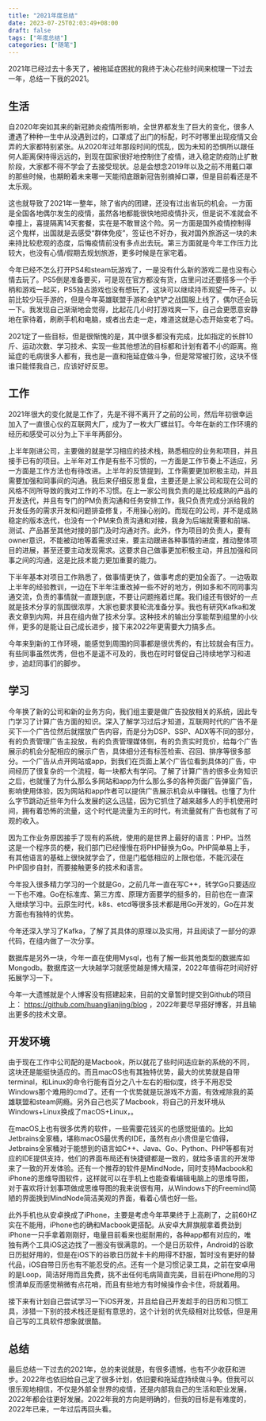 ```yaml
---
title: "2021年度总结"
date: 2023-07-25T02:03:49+08:00
draft: false
tags: ["年度总结"]
categories: ["随笔"]
---
```


2021年已经过去十多天了，被拖延症困扰的我终于决心花些时间来梳理一下过去一年，总结一下我的2021。



## 生活

自2020年突如其来的新冠肺炎疫情所影响，全世界都发生了巨大的变化，很多人遭遇了种种一生中从没遇到过的，口罩成了出门的标配，时不时哪里出现疫情又会弄的大家都特别紧张。从2020年过年那段时间的慌乱，因为未知的恐惧所以跟任何人距离保持得远远的，到现在国家很好地控制住了疫情，进入稳定防疫防止扩散阶段，大家都不得不学会了去接受现状。总是会想念2019年以及之前不用戴口罩的那些时候，也期盼着未来哪一天能彻底跟新冠告别摘掉口罩，但是目前看还是不太乐观。

这也就导致了2021年一整年，除了省内的团建，还没有过出省玩的机会。一方面是全国各地偶尔发生的疫情，虽然各地都能很快地把疫情扑灭，但是说不准就会不幸撞上，喜提隔离14天套餐，实在是不敢冒这个险。另一方面是国外疫情控制得这个鬼样，出国就是去感受“群体免疫”，签证也不好办，我对国外旅游这一块的未来持比较悲观的态度，后悔疫情前没有多点出去玩。第三方面就是今年工作压力比较大，也没有心情/假期去规划旅游，更多时候是在家宅着。

今年已经不怎么打开PS4和steam玩游戏了，一是没有什么新的游戏二是也没有心情去玩了。PS5倒是准备要买，可是现在官方都没有货，店里问过还要搭多一个手柄和游戏一起买，PS5独占游戏也没有想玩了，这块可以继续持币观望一阵子。以前比较少玩手游的，但是今年英雄联盟手游和金铲铲之战国服上线了，偶尔还会玩一下。我发现自己渐渐地会觉得，比起花几小时打游戏爽一下，自己会更愿意安静地在家待着，刷刷手机和电脑，或者出去走一走，难道这就是心态开始变老了吗。

2021定了一些目标，但是很惭愧的是，其中很多都没有完成，比如指定的长胖10斤、运动次数、学习技术、实现一些其他想法的目标都和计划有着不小的距离。拖延症的毛病很多人都有，我也是一直和拖延症做斗争，但是常常被打败，这块不怪谁只能怪我自己，应该好好反思。



## 工作

2021年很大的变化就是工作了，先是不得不离开了之前的公司，然后年初很幸运加入了一直很心仪的互联网大厂，成为了一枚大厂螺丝钉。今年在新的工作环境的经历和感受可以分为上下半年两部分。

上半年刚进公司，主要做的就是学习相应的技术栈，熟悉相应的业务和项目，并且接手已有的项目。上半年对工作是有些不习惯的，一方面是工作节奏上不适应，另一方面是工作方法也有待改进。上半年的反馈提到，工作需要更加积极主动，并且需要加强和同事间的沟通。我后来仔细反思复盘，主要还是上家公司和现在公司的风格不同所导致的我对工作的不习惯。在上一家公司我负责的是比较成熟的产品的开发迭代，并且有专门的PM负责沟通和任务安排工作，我只负责完成分派给我的开发任务的需求开发和问题排查修复，不用操心别的。而现在的公司，并不是成熟稳定的版本迭代，也没有一个PM来负责沟通和对接，我身为后端就需要和前端、测试、产品甚至其他对接的部门及时沟通对齐。此外，作为项目的负责人，要有owner意识，不能被动地等着需求过来，要主动跟进各种事情的进度，推动整体项目的进展，甚至还要主动发现需求。这要求自己做事更加积极主动，并且加强和同事之间的沟通，这是比技术能力更加重要的能力。

下半年基本对项目工作熟悉了，做事情更快了，做事考虑的更加全面了。一边吸取上半年的经验教训，一边在下半年注重改掉一些不好的地方，例如多和不同同事沟通交流，负责的事情就一直跟到底，不要让问题拖着烂尾。我们组还有很好的一点就是技术分享的氛围很浓厚，大家也要求要轮流准备分享。我也有研究Kafka和发表文章到内网，并且在组内做了技术分享。这种技术的输出分享能帮到组里的小伙伴，更多的是能让自己成长进步，接下来2022年更需要大力搞多点。

今年来到新的工作环境，能感觉到周围的同事都是很优秀的，有比较就会有压力。有些同事虽然优秀，但也不是遥不可及的，我也在时时督促自己持续地学习和进步，追赶同事们的脚步。



## 学习

今年换了新的公司和新的业务方向，我们组主要是做广告投放相关的系统，因此专门学习了计算广告方面的知识。深入了解学习过后才知道，互联网时代的广告不是买下一个广告位然后就摆放广告内容，而是分为DSP、SSP、ADX等不同的部分，有的负责管理广告主投放，有的负责管理媒体侧，有的负责实时竞价，给每个广告展示的机会分配相应的展示广告，具体细分还有标签检索、召回、排序等很多部分。一个广告从点开网站或app，到我们在页面上某个广告位看到具体的广告，中间经历了很复杂的一个流程，每一块都大有学问。了解了计算广告的很多业务知识之后，也就懂了为什么那么多网站和app为什么那么多的各种页面广告弹窗广告，影响使用体验，因为网站和app作者可以提供广告展示机会从中赚钱。也懂了为什么字节跳动近些年为什么发展的这么迅猛，因为它抓住了越来越多人的手机使用时间，拥有着恐怖的流量，这个时代是流量为王的时代，有流量就有广告也就有了可观的收入。

因为工作业务原因接手了现有的系统，使用的是世界上最好的语言：PHP。当然这是一个程序员的梗，我们部门已经慢慢在将PHP替换为Go。PHP简单易上手，有其他语言的基础上很快就学会了，但是门槛低相应的上限也低，不能沉浸在PHP固步自封，而要接触更多的技术和语言。

今年投入很多精力学习的一个就是Go，之前几年一直在写C++，转学Go只要适应一下也不难。Go在标准库、第三方库、原理方面要学的挺多的，目前也在一直深入继续学习中。云原生时代，k8s、etcd等很多技术都是用Go开发的，Go在并发方面也有独特的优势。

今年还深入学习了Kafka，了解了其具体的原理以及实用，并且阅读了一部分的源代码，在组内做了一次分享。

数据库是另外一块，今年一直在使用Mysql，也有了解一些其他类型的数据库如Mongodb。数据库这一大块越学习就感觉越是博大精深，2022年值得花时间好好拓展学习一下。

今年一大遗憾就是个人博客没有搭建起来，目前的文章暂时提交到Github的项目上： https://github.com/huanglianjing/blog ，2022年要尽早搭好博客，并且输出更多的技术文章。



## 开发环境

由于现在工作中公司配的是Macbook，所以就花了些时间适应新的系统的不同，这块还是能挺快适应的。而且macOS也有其独特优势，最大的优势就是自带terminal，和Linux的命令行能有百分之八十左右的相似度，终于不用忍受Windows那个难用的cmd了。还有一个优势就是玩游戏不方面，有效戒除我的英雄联盟和steam网瘾。另外自己也买了Macbook，将自己的开发环境从Windows+Linux换成了macOS+Linux，。

在macOS上也有很多优秀的软件，一些需要花钱买的也感觉挺值的。比如Jetbrains全家桶，堪称macOS最优秀的IDE，虽然有点小贵但是它值得，Jetbrains全家桶对于能想到的语言如C++、Java、Go、Python、PHP等都有对应的IDE提供支持，他们的界面布局还有快捷键都是一致的，就给多语言的开发带来了一致的开发体验。还有一个推荐的软件是MindNode，同时支持Macbook和iPhone的思维导图软件，这样就可以在手机上也能查看编辑电脑上的思维导图，对于喜欢将计划事项做成思维导图的我来说很有用，从Windows下的Freemind简陋的界面换到MindNode简洁美观的界面，看着心情也好一些。

此外手机也从安卓换成了iPhone，主要是考虑今年苹果终于上高刷了，之前60HZ实在不能用，iPhone也的确和Macbook更搭配。从安卓大屏旗舰拿着费劲到iPhone一只手拿着刚刚好，电量目前看来也挺耐用的，各种app都有对应的，唯独有两个工具iOS这边找了一圈没有很满意的。一个是日历软件，Android的谷歌日历挺好用的，但是在iOS下的谷歌日历就卡卡的用得不舒服，暂时没有更好的替代品，iOS自带日历也有不能忍受的点。还有一个是习惯记录工具，之前在安卓用的是Loop，简洁好用而且免费，挑不出任何毛病简直完美，目前在iPhone用的习惯清单反而感觉稍微有点花哨，而且有些地方有时候操作会卡住，将就着用。

接下来有计划自己尝试学习一下iOS开发，并且给自己开发趁手的日历和习惯工具，涉猎一下别的技术栈还是挺有意思的，这个计划的优先级相对比较低，但是用自己写的工具软件想象就很酷。



## 总结

最后总结一下过去的2021年，总的来说就是，有很多遗憾，也有不少收获和进步。2022年也依旧给自己定了很多计划，依旧要和拖延症持续做斗争。但我可以很乐观地相信，不仅是外部全世界的疫情，还是内部我自己的生活和职业发展，2022年都会往更好发展。2022年我的方向是明确的，但我的目标是有难度的，2022年已来，一年过后再回头看。

